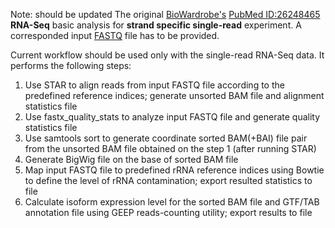Note: should be updated
The original [BioWardrobe's](https://biowardrobe.com) [PubMed ID:26248465](https://www.ncbi.nlm.nih.gov/pubmed/26248465)
**RNA-Seq** basic analysis for **strand specific single-read** experiment.
A corresponded input [FASTQ](http://maq.sourceforge.net/fastq.shtml) file has to be provided.

Current workflow should be used only with the single-read RNA-Seq data. It performs the following steps:
1. Use STAR to align reads from input FASTQ file according to the predefined reference indices; generate unsorted BAM file and alignment statistics file
2. Use fastx_quality_stats to analyze input FASTQ file and generate quality statistics file
3. Use samtools sort to generate coordinate sorted BAM(+BAI) file pair from the unsorted BAM file obtained on the step 1 (after running STAR)
5. Generate BigWig file on the base of sorted BAM file
6. Map input FASTQ file to predefined rRNA reference indices using Bowtie to define the level of rRNA contamination; export resulted statistics to file
7. Calculate isoform expression level for the sorted BAM file and GTF/TAB annotation file using GEEP reads-counting utility; export results to file